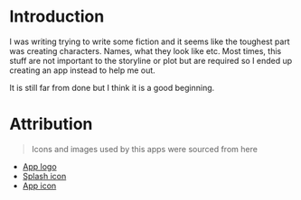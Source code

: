 # Introduction
I was writing trying to write some fiction and it seems like the toughest part was creating characters. Names, what they look like etc. Most times, this stuff are not important to the storyline or plot but are required so I ended up creating an app instead to help me out.

It is still far from done but I think it is a good beginning. 

# Attribution

> Icons and images used by this apps were sourced from here

- [App logo]("http://www.ohmyicons.com/")
- [Splash icon]("http://handdrawngoods.com/")
- [App icon]("http://icons8.com/")
